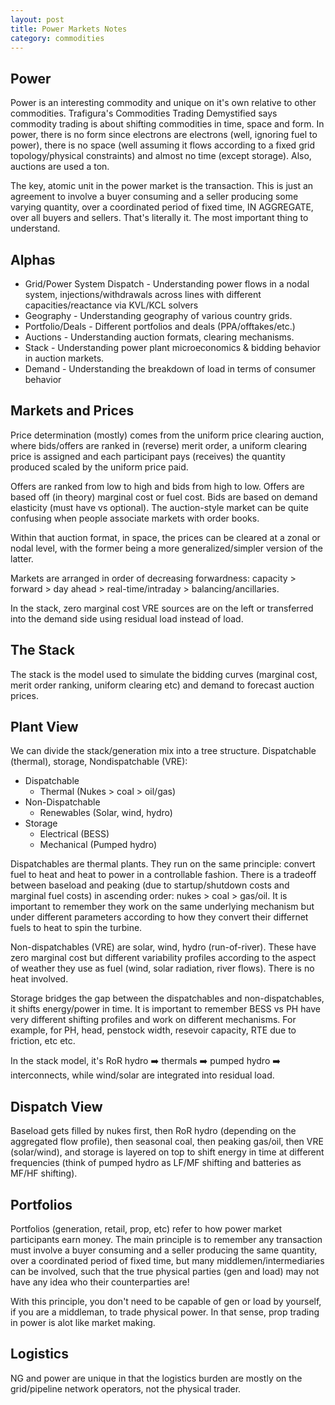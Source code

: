```yaml
---
layout: post
title: Power Markets Notes
category: commodities
---
```


## Power

Power is an interesting commodity and unique on it's own relative to other commodities. Trafigura's Commodities Trading Demystified says commodity trading is about shifting commodities in time, space and form. In power, there is no form since electrons are electrons (well, ignoring fuel to power), there is no space (well assuming it flows according to a fixed grid topology/physical constraints) and almost no time (except storage). Also, auctions are used a ton.

The key, atomic unit in the power market is the transaction. This is just an agreement to involve a buyer consuming and a seller producing some varying quantity, over a coordinated period of fixed time, IN AGGREGATE, over all buyers and sellers. That's literally it. The most important thing to understand.


## Alphas

* Grid/Power System Dispatch - Understanding power flows in a nodal system, injections/withdrawals across lines with different capacities/reactance via KVL/KCL solvers
* Geography - Understanding geography of various country grids.
* Portfolio/Deals - Different portfolios and deals (PPA/offtakes/etc.) 
* Auctions - Understanding auction formats, clearing mechanisms.
* Stack - Understanding power plant microeconomics & bidding behavior in auction markets.
* Demand - Understanding the breakdown of load in terms of consumer behavior

## Markets and Prices

Price determination (mostly) comes from the uniform price clearing auction, where bids/offers are ranked in (reverse) merit order, a uniform clearing price is assigned and each participant pays (receives) the quantity produced scaled by the uniform price paid.

Offers are ranked from low to high and bids from high to low. Offers are based off (in theory) marginal cost or fuel cost. Bids are based on demand elasticity (must have vs optional). The auction-style market can be quite confusing when people associate markets with order books.

Within that auction format, in space, the prices can be cleared at a zonal or nodal level, with the former being a more generalized/simpler version of the latter.

Markets are arranged in order of decreasing forwardness: capacity > forward > day ahead > real-time/intraday > balancing/ancillaries.

In the stack, zero marginal cost VRE sources are on the left or transferred into the demand side using residual load instead of load.

## The Stack

The stack is the model used to simulate the bidding curves (marginal cost, merit order ranking, uniform clearing etc) and demand to forecast auction prices.

## Plant View

We can divide the stack/generation mix into a tree structure. Dispatchable (thermal), storage, Nondispatchable (VRE):

* Dispatchable 
  * Thermal (Nukes > coal > oil/gas)
* Non-Dispatchable
  * Renewables (Solar, wind, hydro)
* Storage
  * Electrical (BESS)
  * Mechanical (Pumped hydro)

Dispatchables are thermal plants. They run on the same principle: convert fuel to heat and heat to power in a controllable fashion. There is a tradeoff between baseload and peaking (due to startup/shutdown costs and marginal fuel costs) in ascending order: nukes > coal > gas/oil. It is important to remember they work on the same underlying mechanism but under different parameters according to how they convert their differnet fuels to heat to spin the turbine.

Non-dispatchables (VRE) are solar, wind, hydro (run-of-river). These have zero marginal cost but different variability profiles according to the aspect of weather they use as fuel (wind, solar radiation, river flows). There is no heat involved.

Storage bridges the gap between the dispatchables and non-dispatchables, it shifts energy/power in time. It is important to remember BESS vs PH have very different shifting profiles and work on different mechanisms. For example, for PH, head, penstock width, resevoir capacity, RTE due to friction, etc etc.

In the stack model, it's RoR hydro ➡️ thermals ➡️ pumped hydro ➡️ interconnects, while wind/solar are integrated into residual load.

## Dispatch View

Baseload gets filled by nukes first, then RoR hydro (depending on the aggregated flow profile), then seasonal coal, then peaking gas/oil, then VRE (solar/wind), and storage is layered on top to shift energy in time at different frequencies (think of pumped hydro as LF/MF shifting and batteries as MF/HF shifting).

## Portfolios

Portfolios (generation, retail, prop, etc) refer to how power market participants earn money. The main principle is to remember any transaction must involve a buyer consuming and a seller producing the same quantity, over a coordinated period of fixed time, but many middlemen/intermediaries can be involved, such that the true physical parties (gen and load) may not have any idea who their counterparties are!

With this principle, you don't need to be capable of gen or load by yourself, if you are a middleman, to trade physical power. In that sense, prop trading in power is alot like market making.

## Logistics

NG and power are unique in that the logistics burden are mostly on the grid/pipeline network operators, not the physical trader.